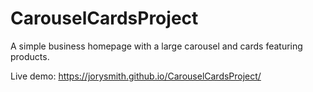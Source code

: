 # CarouselCardsProject

 A simple business homepage with a large carousel and cards featuring products.
 
 Live demo: https://jorysmith.github.io/CarouselCardsProject/
